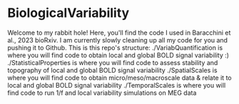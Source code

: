 # BiologicalVariability
Welcome to my rabbit hole! Here, you'll find the code I used in Baracchini et al., 2023 bioRxiv. I am currently slowly cleaning up all my code for you and pushing it to Github. This is this repo's structure:
./VariabQuantification is where you will find code to obtain local and global BOLD signal variability :)
./StatisticalProperties is where you will find code to assess stability and topography of local and global BOLD signal variability
./SpatialScales is where you will find code to obtain micro/meso/macroscale data & relate it to local and global BOLD signal variability
./TemporalScales is where you will find code to run 1/f and local variability simulations on MEG data

